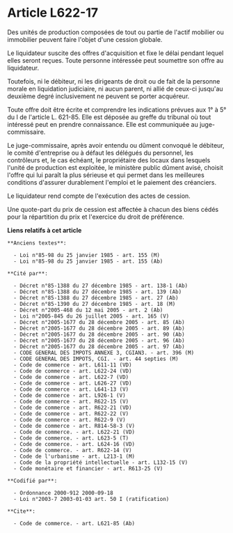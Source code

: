# Article L622-17

Des unités de production composées de tout ou partie de l'actif mobilier ou immobilier peuvent faire l'objet d'une cession
globale.

Le liquidateur suscite des offres d'acquisition et fixe le délai pendant lequel elles seront reçues. Toute personne
intéressée peut soumettre son offre au liquidateur.

Toutefois, ni le débiteur, ni les dirigeants de droit ou de fait de la personne morale en liquidation judiciaire, ni aucun
parent, ni allié de ceux-ci jusqu'au deuxième degré inclusivement ne peuvent se porter acquéreur.

Toute offre doit être écrite et comprendre les indications prévues aux 1° à 5° du I de l'article L. 621-85. Elle est déposée
au greffe du tribunal où tout intéressé peut en prendre connaissance. Elle est communiquée au juge-commissaire.

Le juge-commissaire, après avoir entendu ou dûment convoqué le débiteur, le comité d'entreprise ou à défaut les délégués du
personnel, les contrôleurs et, le cas échéant, le propriétaire des locaux dans lesquels l'unité de production est exploitée,
le ministère public dûment avisé, choisit l'offre qui lui paraît la plus sérieuse et qui permet dans les meilleures
conditions d'assurer durablement l'emploi et le paiement des créanciers.

Le liquidateur rend compte de l'exécution des actes de cession.

Une quote-part du prix de cession est affectée à chacun des biens cédés pour la répartition du prix et l'exercice du droit de
préférence.

**Liens relatifs à cet article**

	**Anciens textes**:

	  - Loi n°85-98 du 25 janvier 1985 - art. 155 (M)
	  - Loi n°85-98 du 25 janvier 1985 - art. 155 (Ab)

	**Cité par**:

	  - Décret n°85-1388 du 27 décembre 1985 - art. 138-1 (Ab)
	  - Décret n°85-1388 du 27 décembre 1985 - art. 139 (Ab)
	  - Décret n°85-1388 du 27 décembre 1985 - art. 27 (Ab)
	  - Décret n°85-1390 du 27 décembre 1985 - art. 18 (M)
	  - Décret n°2005-468 du 12 mai 2005 - art. 2 (Ab)
	  - Loi n°2005-845 du 26 juillet 2005 - art. 165 (V)
	  - Décret n°2005-1677 du 28 décembre 2005 - art. 85 (Ab)
	  - Décret n°2005-1677 du 28 décembre 2005 - art. 89 (Ab)
	  - Décret n°2005-1677 du 28 décembre 2005 - art. 90 (Ab)
	  - Décret n°2005-1677 du 28 décembre 2005 - art. 96 (Ab)
	  - Décret n°2005-1677 du 28 décembre 2005 - art. 97 (Ab)
	  - CODE GENERAL DES IMPOTS ANNEXE 3, CGIAN3. - art. 396 (M)
	  - CODE GENERAL DES IMPOTS, CGI. - art. 44 septies (M)
	  - Code de commerce - art. L611-11 (VD)
	  - Code de commerce - art. L622-24 (VD)
	  - Code de commerce - art. L622-7 (VD)
	  - Code de commerce - art. L626-27 (VD)
	  - Code de commerce - art. L641-13 (V)
	  - Code de commerce - art. L926-1 (V)
	  - Code de commerce - art. R622-15 (V)
	  - Code de commerce - art. R622-21 (VD)
	  - Code de commerce - art. R622-22 (V)
	  - Code de commerce - art. R622-9 (V)
	  - Code de commerce - art. R814-58-3 (V)
	  - Code de commerce. - art. L622-21 (VD)
	  - Code de commerce. - art. L623-5 (T)
	  - Code de commerce. - art. L624-16 (VD)
	  - Code de commerce. - art. R622-14 (V)
	  - Code de l'urbanisme - art. L213-1 (M)
	  - Code de la propriété intellectuelle - art. L132-15 (V)
	  - Code monétaire et financier - art. R613-25 (V)

	**Codifié par**:

	  - Ordonnance 2000-912 2000-09-18
	  - Loi n°2003-7 2003-01-03 art. 50 I (ratification)

	**Cite**:

	  - Code de commerce. - art. L621-85 (Ab)
